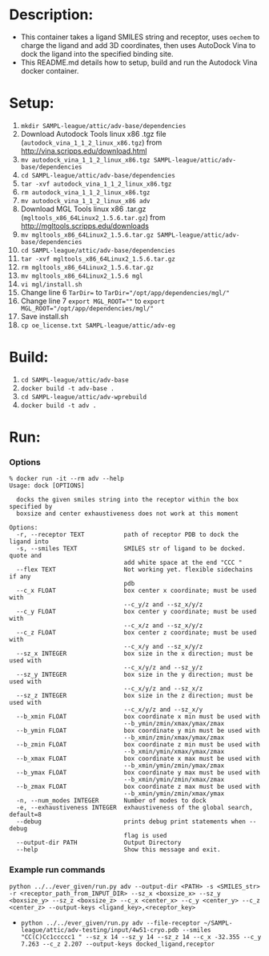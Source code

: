 # Description:
* This container takes a ligand SMILES string and receptor, uses `oechem` to charge the ligand and add 3D coordinates, then uses AutoDock Vina to dock the ligand into the specified binding site. 
* This README.md details how to setup, build and run the Autodock Vina docker container. 

# Setup:
1. `mkdir SAMPL-league/attic/adv-base/dependencies`
2. Download Autodock Tools linux x86 .tgz file (`autodock_vina_1_1_2_linux_x86.tgz`) from http://vina.scripps.edu/download.html
3. `mv autodock_vina_1_1_2_linux_x86.tgz SAMPL-league/attic/adv-base/dependencies`
4. `cd SAMPL-league/attic/adv-base/dependencies`
5. `tar -xvf autodock_vina_1_1_2_linux_x86.tgz`
6. `rm autodock_vina_1_1_2_linux_x86.tgz`
7. `mv autodock_vina_1_1_2_linux_x86 adv`
8. Download MGL Tools linux x86 .tar.gz (`mgltools_x86_64Linux2_1.5.6.tar.gz`) from http://mgltools.scripps.edu/downloads
9. `mv mgltools_x86_64Linux2_1.5.6.tar.gz SAMPL-league/attic/adv-base/dependencies`
10. `cd SAMPL-league/attic/adv-base/dependencies`
11. `tar -xvf mgltools_x86_64Linux2_1.5.6.tar.gz`
12. `rm mgltools_x86_64Linux2_1.5.6.tar.gz`
13. `mv mgltools_x86_64Linux2_1.5.6 mgl`
14. `vi mgl/install.sh`
15. Change line 6 `TarDir=` to `TarDir="/opt/app/dependencies/mgl/"`
16. Change line 7 `export MGL_ROOT=""` to `export MGL_ROOT="/opt/app/dependencies/mgl/"`
17. Save install.sh
18. `cp oe_license.txt SAMPL-league/attic/adv-eg`


# Build:
1. `cd SAMPL-league/attic/adv-base`
2. `docker build -t adv-base .`
3. `cd SAMPL-league/attic/adv-wprebuild`
4. `docker build -t adv .`


# Run: 
### Options
```
% docker run -it --rm adv --help
Usage: dock [OPTIONS]

  docks the given smiles string into the receptor within the box specified by
  boxsize and center exhaustiveness does not work at this moment

Options:
  -r, --receptor TEXT           path of receptor PDB to dock the ligand into
  -s, --smiles TEXT             SMILES str of ligand to be docked. quote and
                                add white space at the end "CCC "
  --flex TEXT                   Not working yet. flexible sidechains if any
                                pdb
  --c_x FLOAT                   box center x coordinate; must be used with
                                --c_y/z and --sz_x/y/z
  --c_y FLOAT                   box center y coordinate; must be used with
                                --c_x/z and --sz_x/y/z
  --c_z FLOAT                   box center z coordinate; must be used with
                                --c_x/y and --sz_x/y/z
  --sz_x INTEGER                box size in the x direction; must be used with
                                --c_x/y/z and --sz_y/z
  --sz_y INTEGER                box size in the y direction; must be used with
                                --c_x/y/z and --sz_x/z
  --sz_z INTEGER                box size in the z direction; must be used with
                                --c_x/y/z and --sz_x/y
  --b_xmin FLOAT                box coordinate x min must be used with
                                --b_ymin/zmin/xmax/ymax/zmax
  --b_ymin FLOAT                box coordinate y min must be used with
                                --b_xmin/zmin/xmax/ymax/zmax
  --b_zmin FLOAT                box coordinate z min must be used with
                                --b_xmin/ymin/xmax/ymax/zmax
  --b_xmax FLOAT                box coordinate x max must be used with
                                --b_xmin/ymin/zmin/ymax/zmax
  --b_ymax FLOAT                box coordinate y max must be used with
                                --b_xmin/ymin/zmin/xmax/zmax
  --b_zmax FLOAT                box coordinate z max must be used with
                                --b_xmin/ymin/zmin/xmax/ymax
  -n, --num_modes INTEGER       Number of modes to dock
  -e, --exhaustiveness INTEGER  exhaustiveness of the global search, default=8
  --debug                       prints debug print statements when --debug
                                flag is used
  --output-dir PATH             Output Directory
  --help                        Show this message and exit.
```

### Example run commands
`python ../../ever_given/run.py adv --output-dir <PATH> -s <SMILES_str> -r <receptor_path_from_INPUT_DIR> --sz_x <boxsize_x> --sz_y <boxsize_y> --sz_z <boxsize_z> --c_x <center_x> --c_y <center_y> --c_z <center_z> --output-keys <ligand_key>,<receptor_key>` 
* `python ../../ever_given/run.py adv --file-receptor ~/SAMPL-league/attic/adv-testing/input/4w51-cryo.pdb --smiles "CC(C)Cc1ccccc1 " --sz_x 14 --sz_y 14 --sz_z 14 --c_x -32.355 --c_y 7.263 --c_z 2.207 --output-keys docked_ligand,receptor`
